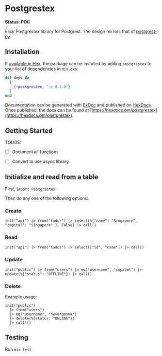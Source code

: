 
# Postgrestex

**Status: POC**


Elixir Postgrestex library for Postgrest. The design mirrors that of [postgrest-py](https://github.com/supabase/postgrest-py)

## Installation

If [available in Hex](https://hex.pm/docs/publish), the package can be installed
by adding `postgrestex` to your list of dependencies in `mix.exs`:

```elixir
def deps do
  [
    {:postgrestex, "~> 0.1.0"}
  ]
end
```


Documentation can be generated with [ExDoc](https://github.com/elixir-lang/ex_doc)
and published on [HexDocs](https://hexdocs.pm). Once published, the docs can
be found at [https://hexdocs.pm/postgrestex](https://hexdocs.pm/postgrestex).

## Getting Started


TODOS:
- [ ] Document all functions
- [ ] Convert to use async library


## Initialize and read from a table

First, `import Postgrestex`

Then do any one of the following options:

### Create
```
init("api") |> from("todos") |> insert(%{"name": "Singapore", "capital": "Singapore" }, False) |> call()
```

### Read
```
init("api") |> from("todos") |> select(["id", "name"]) |> call()
```

### Update
```
init("public") |> from("users") |> eq("username", "supabot") |> update(%{"status": "OFFLINE"}) |> call()
```

### Delete
Example usage:

```
init("public")
  |> from("users")
  |> eq("username", "nevergonna")
  |> delete(%{status: "ONLINE"})
  |> call!()
```

## Testing

Run `mix test`


